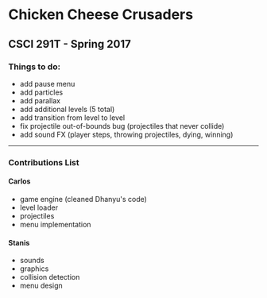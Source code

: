 # Chicken Cheese Crusaders
## CSCI 291T - Spring 2017

### Things to do:
- add pause menu
- add particles
- add parallax
- add additional levels (5 total)
- add transition from level to level
- fix projectile out-of-bounds bug (projectiles that never collide)
- add sound FX (player steps, throwing projectiles, dying, winning)

***

### Contributions List
#### Carlos
- game engine (cleaned Dhanyu's code)
- level loader
- projectiles
- menu implementation
#### Stanis
- sounds
- graphics
- collision detection
- menu design

